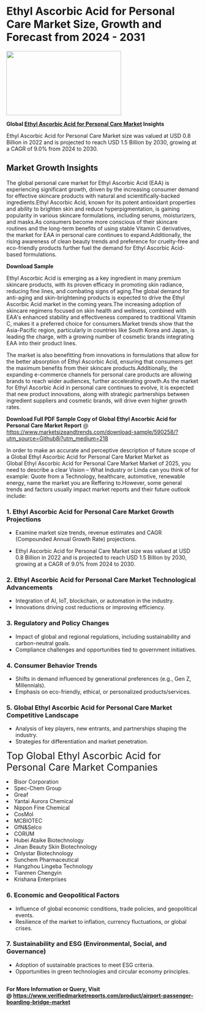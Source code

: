 <H1>Ethyl Ascorbic Acid for Personal Care Market Size, Growth and Forecast from 2024 - 2031</H1><img class="aligncenter size-medium wp-image-584254" src="https://thirdeyenews.in/wp-content/uploads/2024/09/Global-Market-Research-300x168.jpeg" alt="" width="300" height="168" /><p><strong>Global&nbsp;<a href="https://www.marketsizeandtrends.com/download-sample/590258/?utm_source=Github8j?utm_medium=218">Ethyl Ascorbic Acid for Personal Care Market</a> Insights</strong></p><p>Ethyl Ascorbic Acid for Personal Care Market size was valued at USD 0.8 Billion in 2022 and is projected to reach USD 1.5 Billion by 2030, growing at a CAGR of 9.0% from 2024 to 2030.</p><p><h2>Market Growth Insights</h2> <p>The global personal care market for Ethyl Ascorbic Acid (EAA) is experiencing significant growth, driven by the increasing consumer demand for effective skincare products with natural and scientifically-backed ingredients.Ethyl Ascorbic Acid, known for its potent antioxidant properties and ability to brighten skin and reduce hyperpigmentation, is gaining popularity in various skincare formulations, including serums, moisturizers, and masks.As consumers become more conscious of their skincare routines and the long-term benefits of using stable Vitamin C derivatives, the market for EAA in personal care continues to expand.Additionally, the rising awareness of clean beauty trends and preference for cruelty-free and eco-friendly products further fuel the demand for Ethyl Ascorbic Acid-based formulations.</p> <p><strong>Download Sample</strong></p> <p>Ethyl Ascorbic Acid is emerging as a key ingredient in many premium skincare products, with its proven efficacy in promoting skin radiance, reducing fine lines, and combating signs of aging.The global demand for anti-aging and skin-brightening products is expected to drive the Ethyl Ascorbic Acid market in the coming years.The increasing adoption of skincare regimens focused on skin health and wellness, combined with EAA's enhanced stability and effectiveness compared to traditional Vitamin C, makes it a preferred choice for consumers.Market trends show that the Asia-Pacific region, particularly in countries like South Korea and Japan, is leading the charge, with a growing number of cosmetic brands integrating EAA into their product lines.</p> <p>The market is also benefitting from innovations in formulations that allow for the better absorption of Ethyl Ascorbic Acid, ensuring that consumers get the maximum benefits from their skincare products.Additionally, the expanding e-commerce channels for personal care products are allowing brands to reach wider audiences, further accelerating growth.As the market for Ethyl Ascorbic Acid in personal care continues to evolve, it is expected that new product innovations, along with strategic partnerships between ingredient suppliers and cosmetic brands, will drive even higher growth rates.</p> <p><span class=""><strong>Download Full PDF Sample Copy of Global Ethyl Ascorbic Acid for Personal Care Market Report</strong> @ <a href="https://www.marketsizeandtrends.com/download-sample/590258/?utm_source=Github8j?utm_medium=218" target="_blank">https://www.marketsizeandtrends.com/download-sample/590258/?utm_source=Github8j?utm_medium=218</a></span></p><p>In order to make an accurate and perceptive description of future scope of a Global&nbsp;Ethyl Ascorbic Acid for Personal Care Market Market as Global&nbsp;Ethyl Ascorbic Acid for Personal Care Market Market of 2025, you need to describe a clear Vision &ndash; What Industry or Linda can you think of for example: Quote from a Technology, healthcare, automotive, renewable energy, name the market you are Reffering to.However, some general trends and factors usually impact market reports and their future outlook include:</p><h3>1.&nbsp;<strong>Ethyl Ascorbic Acid for Personal Care Market Growth Projections</strong></h3><ul><li>Examine market size trends, revenue estimates and CAGR (Compounded Annual Growth Rate) projections.</li><li><p>Ethyl Ascorbic Acid for Personal Care Market size was valued at USD 0.8 Billion in 2022 and is projected to reach USD 1.5 Billion by 2030, growing at a CAGR of 9.0% from 2024 to 2030.</p></li></ul><h3>2.&nbsp;<strong>Ethyl Ascorbic Acid for Personal Care Market Technological Advancements</strong></h3><ul><li>Integration of AI, IoT, blockchain, or automation in the industry.</li><li>Innovations driving cost reductions or improving efficiency.</li></ul><h3>3.&nbsp;<strong>Regulatory and Policy Changes</strong></h3><ul><li>Impact of global and regional regulations, including sustainability and carbon-neutral goals.</li><li>Compliance challenges and opportunities tied to government initiatives.</li></ul><h3>4.&nbsp;<strong>Consumer Behavior Trends</strong></h3><ul><li>Shifts in demand influenced by generational preferences (e.g., Gen Z, Millennials).</li><li>Emphasis on eco-friendly, ethical, or personalized products/services.</li></ul><h3>5.&nbsp;<strong>Global Ethyl Ascorbic Acid for Personal Care Market Competitive Landscape</strong></h3><ul><li>Analysis of key players, new entrants, and partnerships shaping the industry.</li><li>Strategies for differentiation and market penetration.</li></ul><p data-pm-slice="1 1 []"><span style="color: inherit; font-family: inherit; font-size: 25px;">Top Global Ethyl Ascorbic Acid for Personal Care Market Companies</span></p><div class="" data-test-id=""><p><li>Bisor Corporation</li><li> Spec-Chem Group</li><li> Greaf</li><li> Yantai Aurora Chemical</li><li> Nippon Fine Chemical</li><li> CosMol</li><li> MCBIOTEC</li><li> GfN&Selco</li><li> CORUM</li><li> Hubei Ataike Biotechnology</li><li> Jinan Beauty Skin Biotechnology</li><li> Onlystar Biotechnology</li><li> Sunchem Pharmaceutical</li><li> Hangzhou Lingeba Technology</li><li> Tianmen Chengyin</li><li> Krishana Enterprises</li></p></div><h3>6.&nbsp;<strong>Economic and Geopolitical Factors</strong></h3><ul><li>Influence of global economic conditions, trade policies, and geopolitical events.</li><li>Resilience of the market to inflation, currency fluctuations, or global crises.</li></ul><h3>7.&nbsp;<strong>Sustainability and ESG (Environmental, Social, and Governance)</strong></h3><ul><li>Adoption of sustainable practices to meet ESG criteria.</li><li>Opportunities in green technologies and circular economy principles.</li></ul><h2><strong style="font-size: 14px;">For More Information or Query, Visit @&nbsp;</strong><a style="background-color: #ffffff; font-size: 14px;" href="https://www.marketsizeandtrends.com/report/ethyl-ascorbic-acid-for-personal-care-market/" target="_blank">https://www.verifiedmarketreports.com/product/airport-passenger-boarding-bridge-market</a></h2>